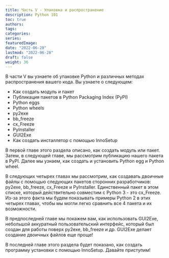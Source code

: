 ```yaml
---
title: Часть V - Упаковка и распространение
description: Python 101
toc: true
authors:
tags:
categories:
series:
featuredImage:
date: "2022-06-28"
lastmod: "2022-06-28"
draft: false
weight: 36
---
```



В части V вы узнаете об упаковке Python и различных методах распространения вашего кода. Вы узнаете о следующем:

-  Как создать модуль и пакет
-  Публикация пакетов в Python Packaging Index (PyPI)
-  Python eggs
-  Python wheels
-  py2exe
-  bb_freeze
-  cx_Freeze
-  PyInstaller
-  GUI2Exe
-  Как создать инсталлятор с помощью InnoSetup

В первой главе этого раздела описано, как создать модуль или пакет. Затем, в следующей главе, мы рассмотрим публикацию нашего пакета в PyPI. Далее мы узнаем, как создать и установить Python egg и Python wheel.

В следующих четырех главах мы рассмотрим, как создавать двоичные файлы с помощью следующих пакетов сторонних разработчиков: py2exe, bb_freeze, cx_Freeze и PyInstaller. Единственный пакет в этом списке, который действительно совместим с Python 3 - это cx_Freeze. Из-за этого факта мы будем показывать примеры Python 2 в этих четырех главах, чтобы мы могли легко сравнить все 4 пакета и их возможности.

В предпоследней главе мы покажем вам, как использовать GUI2Exe, небольшой аккуратный пользовательский интерфейс, который был создан для работы поверх py2exe, bb_freeze и др. GUI2Exe делает создание двоичных файлов еще проще!

В последней главе этого раздела будет показано, как создать программу установки с помощью InnoSetup. Давайте приступим!
